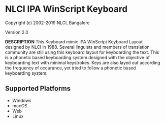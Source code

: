 # NLCI IPA WinScript Keyboard

Copyright (c) 2002-2019 NLCI, Bangalore

Version 2.0

__DESCRIPTION__
This Keyboard mimic IPA WinScript Keyboard Layout designed by NLCI in 1988. Several linguists and members of translation community are still using this keyboard layout for keyboarding the text. This is a phonetic based keyboarding system designed with the objective of keyboarding text with minimal keystrokes. Keys are also layed out according the frequency of occurance, yet tried to follow a phonetic based keyboarding system.


## Supported Platforms
 * Windows
 * macOS
 * Web
 * Linux
